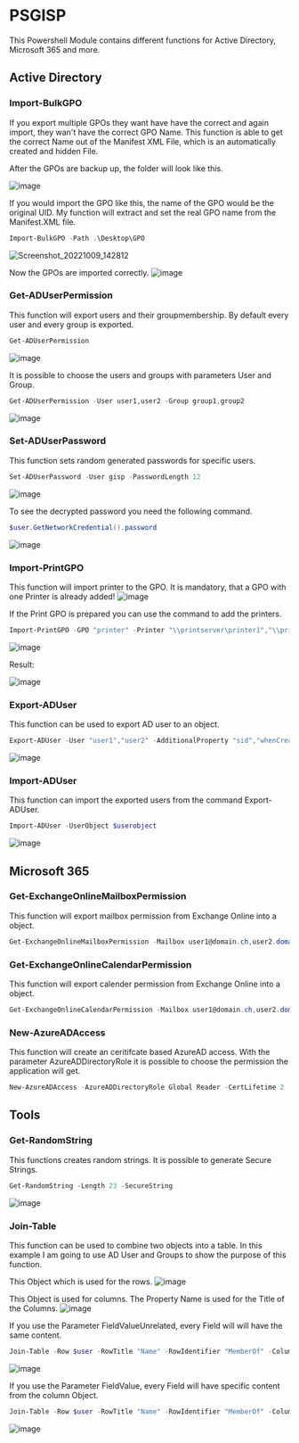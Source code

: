 # PSGISP
This Powershell Module contains different functions for Active Directory, Microsoft 365 and more.

## Active Directory
### Import-BulkGPO
If you export multiple GPOs they want have have the correct and again import, they wan't have the correct GPO Name. This function is able to get the correct Name out of the Manifest XML File, which is an automatically created and hidden File.

After the GPOs are backup up, the folder will look like this.

![image](https://user-images.githubusercontent.com/114616565/194756533-bc2f63ac-d832-470b-b860-155dd49fcba9.png)

If you would import the GPO like this, the name of the GPO would be the original UID. My function will extract and set the real GPO name from the Manifest.XML file.
```powershell
Import-BulkGPO -Path .\Desktop\GPO
```
![Screenshot_20221009_142812](https://user-images.githubusercontent.com/114616565/194756881-08cd2e1b-fb48-4613-acbe-92ff958991be.png)

Now the GPOs are imported correctly.
![image](https://user-images.githubusercontent.com/114616565/194757024-57ce831c-d8b4-4c90-8baa-b19aac399c65.png)

### Get-ADUserPermission
This function will export users and their groupmembership.
By default every user and every group is exported.
```powershell
Get-ADUserPermission
```
![image](https://user-images.githubusercontent.com/114616565/195150542-29ac9868-f140-4f59-bd9b-6b0347e4e7dd.png)


It is possible to choose the users and groups with parameters User and Group.
```powershell
Get-ADUserPermission -User user1,user2 -Group group1,group2
```
![image](https://user-images.githubusercontent.com/114616565/194775615-96f94672-0a0e-4af8-86b6-8a1c41f880cd.png)

### Set-ADUserPassword
This function sets random generated passwords for specific users.
```powershell
Set-ADUserPassword -User gisp -PasswordLength 12
```
![image](https://user-images.githubusercontent.com/114616565/194776336-b2a63053-4448-4f88-82c6-d119b93d2b7f.png)

To see the decrypted password you need the following command.
```powershell
$user.GetNetworkCredential().password
```
![image](https://user-images.githubusercontent.com/114616565/194776409-9a1e04e4-69a7-48cd-8721-50a192ac0aec.png)

### Import-PrintGPO
This function will import printer to the GPO.
It is mandatory, that a GPO with one Printer is already added!
![image](https://user-images.githubusercontent.com/114616565/194777089-a9369c90-6b6d-41e0-b414-3487535a66cb.png)

If the Print GPO is prepared you can use the command to add the printers.
```powershell
Import-PrintGPO -GPO "printer" -Printer "\\printserver\printer1","\\printserver\printer2" -Action create -DefaultPrinter -GroupFilter "group1"
```
![image](https://user-images.githubusercontent.com/114616565/194777154-387c8ef7-1a35-4b8a-963c-3a7599a3a22d.png)

Result:

![image](https://user-images.githubusercontent.com/114616565/194777178-a4e52518-740c-453c-83fa-14090977816f.png)

### Export-ADUser
This function can be used to export AD user to an object.
```powershell
Export-ADUser -User "user1","user2" -AdditionalProperty "sid","whenCreated"
```
![image](https://user-images.githubusercontent.com/114616565/194777522-7b79b6ca-ac6c-40ce-ba88-f1783c7e8ada.png)

### Import-ADUser
This function can import the exported users from the command Export-ADUser.
```powershell
Import-ADUser -UserObject $userobject
```
![image](https://user-images.githubusercontent.com/114616565/194778084-097a1721-d22d-4d6c-9657-bbb448012aa7.png)

## Microsoft 365
### Get-ExchangeOnlineMailboxPermission
This function will export mailbox permission from Exchange Online into a object.
```powershell
Get-ExchangeOnlineMailboxPermission -Mailbox user1@domain.ch,user2.domain.ch
```

### Get-ExchangeOnlineCalendarPermission
This function will export calender permission from Exchange Online into a object.
```powershell
Get-ExchangeOnlineCalendarPermission -Mailbox user1@domain.ch,user2.domain.ch
```

### New-AzureADAccess
This function will create an ceritifcate based AzureAD access.
With the parameter AzureADDirectoryRole it is possible to choose the permission the application will get.
```powershell
New-AzureADAccess -AzureADDirectoryRole Global Reader -CertLifetime 2
```

## Tools
### Get-RandomString
This functions creates random strings. It is possible to generate Secure Strings.
```powershell
Get-RandomString -Length 23 -SecureString
```
![image](https://user-images.githubusercontent.com/114616565/194757684-cfba9edd-6195-4ace-a179-f7abf924b251.png)

### Join-Table
This function can be used to combine two objects into a table.
In this example I am going to use AD User and Groups to show the purpose of this function.

This Object which is used for the rows.
![image](https://user-images.githubusercontent.com/114616565/195150828-c28c15dd-36e0-4b06-95be-4c6dfbd10369.png)


This Object is used for columns. The Property Name is used for the Title of the Columns. 
![image](https://user-images.githubusercontent.com/114616565/194774750-b9c66d66-8a21-4184-b6dc-640ee587a024.png)

If you use the Parameter FieldValueUnrelated, every Field will will have the same content.
```powershell
Join-Table -Row $user -RowTitle "Name" -RowIdentifier "MemberOf" -Column $group -ColumnTitle "Name" -ColumnIdentifier "DistinguishedName" -FieldValueUnrelated "Name"
```
![image](https://user-images.githubusercontent.com/114616565/195151040-2b29aa5a-4e9d-4932-b447-a176e5a9355d.png)


If you use the Parameter FieldValue, every Field will have specific content from the column Object.
```powershell
Join-Table -Row $user -RowTitle "Name" -RowIdentifier "MemberOf" -Column $group -ColumnTitle "Name" -ColumnIdentifier "DistinguishedName" -FieldValue $true
```
![image](https://user-images.githubusercontent.com/114616565/195151155-c1937ae5-d343-4404-87e5-44390210dff2.png)
